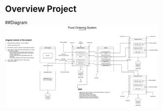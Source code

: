 # Overview Project

##Diagram
![Overview Project Diagram](https://github.com/emgs0/food-ordering-system/blob/master/Overview%20Food%20Ordering%20System.drawio.png)
